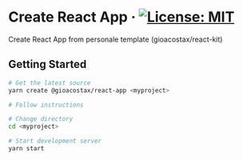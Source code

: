 # Create React App · [![License: MIT](https://img.shields.io/badge/License-MIT-yellow.svg?style=flat-square)](https://opensource.org/licenses/MIT)

Create React App from personale template (gioacostax/react-kit)

## Getting Started

```bash
# Get the latest source
yarn create @gioacostax/react-app <myproject>

# Follow instructions

# Change directory
cd <myproject>

# Start development server
yarn start
```